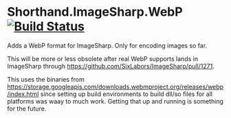 # Shorthand.ImageSharp.WebP [![Build Status](https://dev.azure.com/karl-sjogren/Shorthand.ImageSharp.WebP/_apis/build/status/karl-sjogren.Shorthand.ImageSharp.WebP?branchName=master)](https://dev.azure.com/karl-sjogren/Shorthand.ImageSharp.WebP/_build/latest?definitionId=4&branchName=master)

Adds a WebP format for ImageSharp. Only for encoding images so far.

This will be more or less obsolete after real WebP supports lands in ImageSharp through https://github.com/SixLabors/ImageSharp/pull/1271.

This uses the binaries from https://storage.googleapis.com/downloads.webmproject.org/releases/webp/index.html since setting up build environments to build dll/so files for all platforms was waay to much work. Getting that up and running is something for the future.
